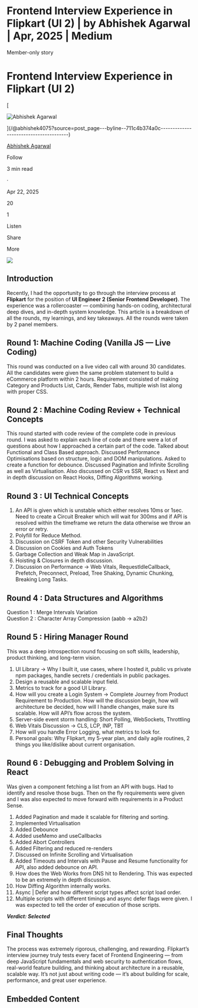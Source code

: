 # Frontend Interview Experience in Flipkart (UI 2) | by Abhishek Agarwal | Apr, 2025 | Medium

Member-only story

# Frontend Interview Experience in Flipkart (UI 2)

[

![Abhishek Agarwal](https://miro.medium.com/v2/resize:fill:64:64/1*snCyXx5_ihmpZLqlPJpKfw.jpeg)





](/@abhishek4075?source=post_page---byline--711c4b374a0c---------------------------------------)

[Abhishek Agarwal](/@abhishek4075?source=post_page---byline--711c4b374a0c---------------------------------------)

Follow

3 min read

·

Apr 22, 2025

20

1

Listen

Share

More

![](https://miro.medium.com/v2/resize:fit:875/1*idB_-eo5pNgOG8Ker3jEpg.png)

## Introduction

Recently, I had the opportunity to go through the interview process at **Flipkart** for the position of **UI Engineer 2 (Senior Frontend Developer)**. The experience was a rollercoaster — combining hands-on coding, architectural deep dives, and in-depth system knowledge. This article is a breakdown of all the rounds, my learnings, and key takeaways. All the rounds were taken by 2 panel members.

## Round 1: Machine Coding (Vanilla JS — Live Coding)

This round was conducted on a live video call with around 30 candidates. All the candidates were given the same problem statement to build a eCommerce platform within 2 hours. Requirement consisted of making Category and Products List, Cards, Render Tabs, multiple wish list along with proper CSS.

## Round 2 : Machine Coding Review + Technical Concepts

This round started with code review of the complete code in previous round. I was asked to explain each line of code and there were a lot of questions about how I approached a certain part of the code. Talked about Functional and Class Based approach. Discussed Performance Optimisations based on structure, logic and DOM manipulations. Asked to create a function for debounce. Discussed Pagination and Infinite Scrolling as well as Virtualisation. Also discussed on CSR vs SSR, React vs Next and in depth discussion on React Hooks, Diffing Algorithms working.

## Round 3 : UI Technical Concepts

1.  An API is given which is unstable which either resolves 10ms or 1sec. Need to create a Circuit Breaker which will wait for 300ms and if API is resolved within the timeframe we return the data otherwise we throw an error or retry.
2.  Polyfill for Reduce Method.
3.  Discussion on CSRF Token and other Security Vulnerabilities
4.  Discussion on Cookies and Auth Tokens
5.  Garbage Collection and Weak Map in JavaScript.
6.  Hoisting & Closures in depth discussion.
7.  Discussion on Performance -> Web Vitals, RequestIdleCallback, Prefetch, Preconnect, Preload, Tree Shaking, Dynamic Chunking, Breaking Long Tasks.

## Round 4 : Data Structures and Algorithms

Question 1 : Merge Intervals Variation  
Question 2 : Character Array Compression (aabb -> a2b2)

## Round 5 : Hiring Manager Round

This was a deep introspection round focusing on soft skills, leadership, product thinking, and long-term vision.

1.  UI Library -> Why I built it, use cases, where I hosted it, public vs private npm packages, handle secrets / credentials in public packages.
2.  Design a reusable and scalable input field.
3.  Metrics to track for a good UI Library.
4.  How will you create a Login System -> Complete Journey from Product Requirement to Production. How will the discussion begin, how will architecture be decided, how will I handle changes, make sure its scalable. How will API’s flow across the system.
5.  Server-side event storm handling: Short Polling, WebSockets, Throttling
6.  Web Vitals Discussion -> CLS, LCP, INP, TBT
7.  How will you handle Error Logging, what metrics to look for.
8.  Personal goals: Why Flipkart, my 5-year plan, and daily agile routines, 2 things you like/dislike about current organisation.

## Round 6 : Debugging and Problem Solving in React

Was given a component fetching a list from an API with bugs. Had to identify and resolve those bugs. Then on the fly requirements were given and I was also expected to move forward with requirements in a Product Sense.

1.  Added Pagination and made it scalable for filtering and sorting.
2.  Implemented Virtualisation
3.  Added Debounce
4.  Added useMemo and useCallbacks
5.  Added Abort Controllers
6.  Added Filtering and reduced re-renders
7.  Discussed on Infinite Scrolling and Virtualisation
8.  Added Timeouts and Intervals with Pause and Resume functionality for API, also added debounce on API.
9.  How does the Web Works from DNS hit to Rendering. This was expected to be an extremely in depth discussion.
10.  How Diffing Algorithm internally works.
11.  Async | Defer and how different script types affect script load order.
12.  Multiple scripts with different timings and async defer flags were given. I was expected to tell the order of execution of those scripts.

**_Verdict: Selected_**

## Final Thoughts

The process was extremely rigorous, challenging, and rewarding. Flipkart’s interview journey truly tests every facet of Frontend Engineering — from deep JavaScript fundamentals and web security to authentication flows, real-world feature building, and thinking about architecture in a reusable, scalable way. It’s not just about writing code — it’s about building for scale, performance, and great user experience.

## Embedded Content